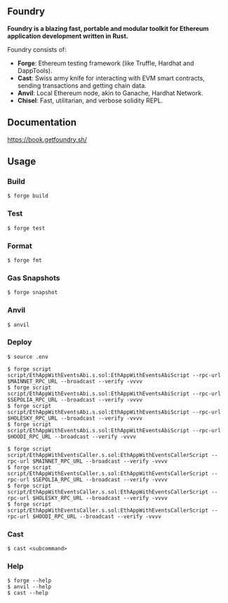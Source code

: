 ## Foundry

**Foundry is a blazing fast, portable and modular toolkit for Ethereum application development written in Rust.**

Foundry consists of:

-   **Forge**: Ethereum testing framework (like Truffle, Hardhat and DappTools).
-   **Cast**: Swiss army knife for interacting with EVM smart contracts, sending transactions and getting chain data.
-   **Anvil**: Local Ethereum node, akin to Ganache, Hardhat Network.
-   **Chisel**: Fast, utilitarian, and verbose solidity REPL.

## Documentation

https://book.getfoundry.sh/

## Usage

### Build

```shell
$ forge build
```

### Test

```shell
$ forge test
```

### Format

```shell
$ forge fmt
```

### Gas Snapshots

```shell
$ forge snapshot
```

### Anvil

```shell
$ anvil
```

### Deploy

```shell
$ source .env

$ forge script script/EthAppWithEventsAbi.s.sol:EthAppWithEventsAbiScript --rpc-url $MAINNET_RPC_URL --broadcast --verify -vvvv
$ forge script script/EthAppWithEventsAbi.s.sol:EthAppWithEventsAbiScript --rpc-url $SEPOLIA_RPC_URL --broadcast --verify -vvvv
$ forge script script/EthAppWithEventsAbi.s.sol:EthAppWithEventsAbiScript --rpc-url $HOLESKY_RPC_URL --broadcast --verify -vvvv
$ forge script script/EthAppWithEventsAbi.s.sol:EthAppWithEventsAbiScript --rpc-url $HOODI_RPC_URL --broadcast --verify -vvvv

$ forge script script/EthAppWithEventsCaller.s.sol:EthAppWithEventsCallerScript --rpc-url $MAINNET_RPC_URL --broadcast --verify -vvvv
$ forge script script/EthAppWithEventsCaller.s.sol:EthAppWithEventsCallerScript --rpc-url $SEPOLIA_RPC_URL --broadcast --verify -vvvv
$ forge script script/EthAppWithEventsCaller.s.sol:EthAppWithEventsCallerScript --rpc-url $HOLESKY_RPC_URL --broadcast --verify -vvvv
$ forge script script/EthAppWithEventsCaller.s.sol:EthAppWithEventsCallerScript --rpc-url $HOODI_RPC_URL --broadcast --verify -vvvv
```

### Cast

```shell
$ cast <subcommand>
```

### Help

```shell
$ forge --help
$ anvil --help
$ cast --help
```
